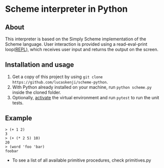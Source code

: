 # Scheme interpreter in Python

## About
This interpreter is based on the Simply Scheme implementation of the Scheme language. User interaction is provided using a read-eval-print loop([REPL](https://en.wikipedia.org/wiki/Read%E2%80%93eval%E2%80%93print_loop)), which receives user input and returns the output on the screen.


## Installation and usage
1. Get a copy of this project by using `git clone https://github.com/lucaskenji/scheme-python`.
2. With Python already installed on your machine, run `python scheme.py` inside the cloned folder.
3. Optionally, [activate](https://virtualenv.pypa.io/en/latest/user_guide.html#activators) the virtual environment and run `pytest` to run the unit tests.


## Example
```
> (+ 1 2)
3
> (+ (* 2 5) 10)
20
> (word 'foo 'bar)
foobar
```
* To see a list of all available primitive procedures, check primitives.py
